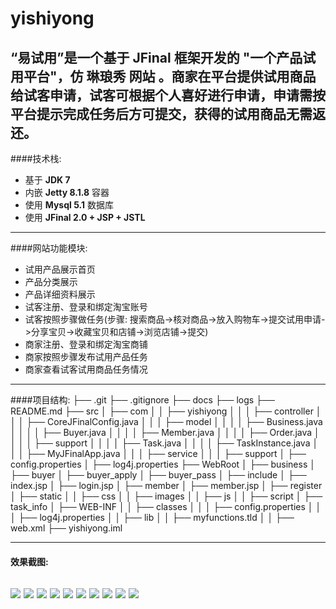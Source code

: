 yishiyong
=========
“易试用”是一个基于 __JFinal__ 框架开发的 "一个产品试用平台"，仿 __琳琅秀__ 网站 。商家在平台提供试用商品给试客申请，试客可根据个人喜好进行申请，申请需按平台提示完成任务后方可提交，获得的试用商品无需返还。
---------

####技术栈: 
* 基于 __JDK 7__
* 内嵌 __Jetty 8.1.8__ 容器
* 使用 __Mysql 5.1__ 数据库
* 使用 __JFinal 2.0 + JSP + JSTL__

---

####网站功能模块: 
* 试用产品展示首页
* 产品分类展示
* 产品详细资料展示
* 试客注册、登录和绑定淘宝账号
* 试客按照步骤做任务(步骤: 搜索商品->核对商品->放入购物车->提交试用申请->分享宝贝->收藏宝贝和店铺->浏览店铺->提交)
* 商家注册、登录和绑定淘宝商铺
* 商家按照步骤发布试用产品任务
* 商家查看试客试用商品任务情况

---

####项目结构:
    ├── .git 
    ├── .gitignore 
    ├── docs 
    ├── logs 
    ├── README.md 
    ├── src 
    │   ├── com 
    │   │   ├── yishiyong
    │   │   │   ├── controller
    │   │   │   ├── CoreJFinalConfig.java
    │   │   │   ├── model
    │   │   │   │   ├── Business.java
    │   │   │   │   ├── Buyer.java
    │   │   │   │   ├── Member.java
    │   │   │   │   ├── Order.java
    │   │   │   │   ├── support
    │   │   │   │   ├── Task.java
    │   │   │   │   ├── TaskInstance.java
    │   │   │   ├── MyJFinalApp.java
    │   │   │   ├── service
    │   │   │   ├── support
    │   ├── config.properties
    │   ├── log4j.properties
    ├── WebRoot
    │   ├── business
    │   ├── buyer
    │   ├── buyer_apply
    │   ├── buyer_pass
    │   ├── include
    │   ├── index.jsp
    │   ├── login.jsp
    │   ├── member
    │   ├── member.jsp
    │   ├── register
    │   ├── static
    │   │   ├── css
    │   │   ├── images
    │   │   ├── js
    │   │   ├── script
    │   ├── task_info
    │   ├── WEB-INF
    │   │   ├── classes
    │   │   │   ├── config.properties
    │   │   │   ├── log4j.properties
    │   │   ├── lib
    │   │   ├── myfunctions.tld
    │   │   ├── web.xml
    ├── yishiyong.iml

---


#### 效果截图:
![](https://raw.githubusercontent.com/coolcooldee/yishiyong/master/WebRoot/demoimages/发布任务3.png)
![](https://raw.githubusercontent.com/coolcooldee/yishiyong/master/WebRoot/demoimages/个人中心1.png)
![](https://raw.githubusercontent.com/coolcooldee/yishiyong/master/WebRoot/demoimages/商家个人中心充值页面.png)
![](https://raw.githubusercontent.com/coolcooldee/yishiyong/master/WebRoot/demoimages/商家绑定店铺.png)
![](https://raw.githubusercontent.com/coolcooldee/yishiyong/master/WebRoot/demoimages/申请试用1.png)
![](https://raw.githubusercontent.com/coolcooldee/yishiyong/master/WebRoot/demoimages/申请试用第3天1.png)
![](https://raw.githubusercontent.com/coolcooldee/yishiyong/master/WebRoot/demoimages/绑定店铺.png)
![](https://raw.githubusercontent.com/coolcooldee/yishiyong/master/WebRoot/demoimages/试客个人中心1.png)
![](https://raw.githubusercontent.com/coolcooldee/yishiyong/master/WebRoot/demoimages/试客绑定买号.png)
![](https://raw.githubusercontent.com/coolcooldee/yishiyong/master/WebRoot/demoimages/试用进展-查看详情1.png)
---